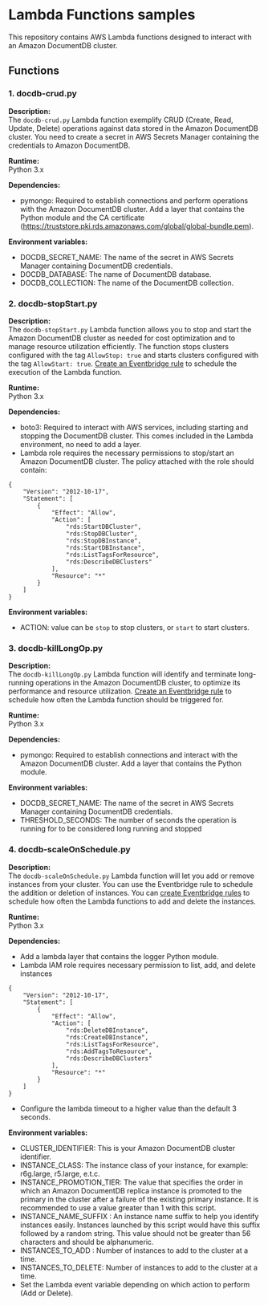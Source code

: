 # Lambda Functions samples

This repository contains AWS Lambda functions designed to interact with an Amazon DocumentDB cluster. 

## Functions

### 1. docdb-crud.py

**Description:**  
The `docdb-crud.py` Lambda function exemplify CRUD (Create, Read, Update, Delete) operations against data stored in the Amazon DocumentDB cluster. You need to create a secret in AWS Secrets Manager containing the credentials to Amazon DocumentDB.

**Runtime:**  
Python 3.x

**Dependencies:**
- pymongo: Required to establish connections and perform operations with the Amazon DocumentDB cluster. Add a layer that contains the Python module and the CA certificate (https://truststore.pki.rds.amazonaws.com/global/global-bundle.pem).

**Environment variables:**
- DOCDB_SECRET_NAME: The name of the secret in AWS Secrets Manager containing DocumentDB credentials.
- DOCDB_DATABASE: The name of DocumentDB database.
- DOCDB_COLLECTION: The name of the DocumentDB collection.


### 2. docdb-stopStart.py

**Description:**  
The `docdb-stopStart.py` Lambda function allows you to stop and start the Amazon DocumentDB cluster as needed for cost optimization and to manage resource utilization efficiently. The function stops clusters configured with the tag `AllowStop: true` and starts clusters configured with the tag `AllowStart: true`. [Create an Eventbridge rule](https://docs.aws.amazon.com/eventbridge/latest/userguide/eb-run-lambda-schedule.html#eb-schedule-create-rule) to schedule the execution of the Lambda function.

**Runtime:**  
Python 3.x

**Dependencies:**
- boto3: Required to interact with AWS services, including starting and stopping the DocumentDB cluster. This comes included in the Lambda environment, no need to add a layer.
- Lambda role requires the necessary permissions to stop/start an Amazon DocumentDB cluster. The policy attached with the role should contain:

```
{
    "Version": "2012-10-17",
    "Statement": [
        {
            "Effect": "Allow",
            "Action": [
                "rds:StartDBCluster",
                "rds:StopDBCluster",
                "rds:StopDBInstance",
                "rds:StartDBInstance",
                "rds:ListTagsForResource",
                "rds:DescribeDBClusters"
            ],
            "Resource": "*"
        }
    ]
}
```

**Environment variables:**
- ACTION: value can be `stop` to stop clusters, or `start` to start clusters.

### 3. docdb-killLongOp.py

**Description:**  
The `docdb-killLongOp.py` Lambda function will identify and terminate long-running operations in the Amazon DocumentDB cluster, to optimize its performance and resource utilization. [Create an Eventbridge rule](https://docs.aws.amazon.com/eventbridge/latest/userguide/eb-run-lambda-schedule.html#eb-schedule-create-rule) to schedule how often the Lambda function should be triggered for.

**Runtime:**  
Python 3.x

**Dependencies:**
- pymongo: Required to establish connections and interact with the Amazon DocumentDB cluster. Add a layer that contains the Python module.

**Environment variables:**
 - DOCDB_SECRET_NAME: The name of the secret in AWS Secrets Manager containing DocumentDB credentials.
 - THRESHOLD_SECONDS: The number of seconds the operation is running for to be considered long running and stopped

### 4. docdb-scaleOnSchedule.py

**Description:**  
The `docdb-scaleOnSchedule.py` Lambda function will let you add or remove instances from your cluster. You can use the Eventbridge rule to schedule the addition or deletion of instances. You can [create Eventbridge rules](https://docs.aws.amazon.com/eventbridge/latest/userguide/eb-run-lambda-schedule.html#eb-schedule-create-rule) to schedule how often the Lambda functions to add and delete the instances. 

**Runtime:**  
Python 3.x

**Dependencies:**
- Add a lambda layer that contains the logger Python module.
- Lambda IAM role requires necessary permission to list, add, and delete instances
```
{
    "Version": "2012-10-17",
    "Statement": [
        {
            "Effect": "Allow",
            "Action": [
                "rds:DeleteDBInstance",
                "rds:CreateDBInstance",
                "rds:ListTagsForResource",
                "rds:AddTagsToResource",
                "rds:DescribeDBClusters"
            ],
            "Resource": "*"
        }
    ]
}
```
- Configure the lambda timeout to a higher value than the default 3 seconds.

**Environment variables:**
- CLUSTER_IDENTIFIER: This is your Amazon DocumentDB cluster identifier.
- INSTANCE_CLASS: The instance class of your instance, for example: r6g.large, r5.large, e.t.c.
- INSTANCE_PROMOTION_TIER: The value that specifies the order in which an Amazon DocumentDB replica instance is promoted to the primary in the cluster after a failure of the existing primary instance. It is recommended to use a value greater than 1 with this script.
- INSTANCE_NAME_SUFFIX : An instance name suffix to help you identify instances easily. Instances launched by this script would have this suffix followed by a random string. This value should not be greater than 56 characters and should be alphanumeric.
- INSTANCES_TO_ADD : Number of instances to add to the cluster at a time. 
- INSTANCES_TO_DELETE: Number of instances to add to the cluster at a time. 
- Set the Lambda event variable depending on which action to perform (Add or Delete).
